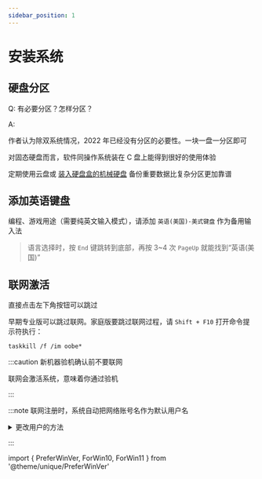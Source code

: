 ```yaml
---
sidebar_position: 1
---
```


# 安装系统

<PreferWinVer win10 win11 />

## 硬盘分区

Q: 有必要分区？怎样分区？

A:

作者认为除双系统情况，2022 年已经没有分区的必要性。一块一盘一分区即可

对固态硬盘而言，软件同操作系统装在 C 盘上能得到很好的使用体验

定期使用云盘或 [装入硬盘盒的机械硬盘](https://search.jd.com/Search?keyword=%E6%9C%BA%E6%A2%B0%E7%A1%AC%E7%9B%98%E7%9B%92&enc=utf-8)
备份重要数据比复杂分区更加靠谱

## 添加英语键盘

编程、游戏用途（需要纯英文输入模式），请添加 `英语(美国)-美式键盘` 作为备用输入法

> 语言选择时，按 `End` 键跳转到底部，再按 3~4 次 `PageUp` 就能找到“英语(美国)”

## 联网激活

 <PreferWinVer win10 win11 noSelector >
<ForWin10>

直接点击左下角按钮可以跳过

</ForWin10>
<ForWin11>

早期专业版可以跳过联网。家庭版要跳过联网过程，请 `Shift + F10` 打开命令提示符执行：

    taskkill /f /im oobe*

</ForWin11>
</PreferWinVer>

:::caution 新机器验机确认前不要联网

联网会激活系统，意味着你通过验机

:::

:::note 联网注册时，系统自动把网络账号名作为默认用户名

 <details className='let-details-to-gray'><summary>更改用户的方法</summary>

登陆系统后运行 `netplwiz` 添加新的本地用户，然后设置 “属性” > “组成员” 为 “管理员”。
如果还要删除老用户，注销切换到新用户进入 `netplwiz` 删除。

</details>

:::

import {
PreferWinVer,
ForWin10,
ForWin11
} from '@theme/unique/PreferWinVer'

